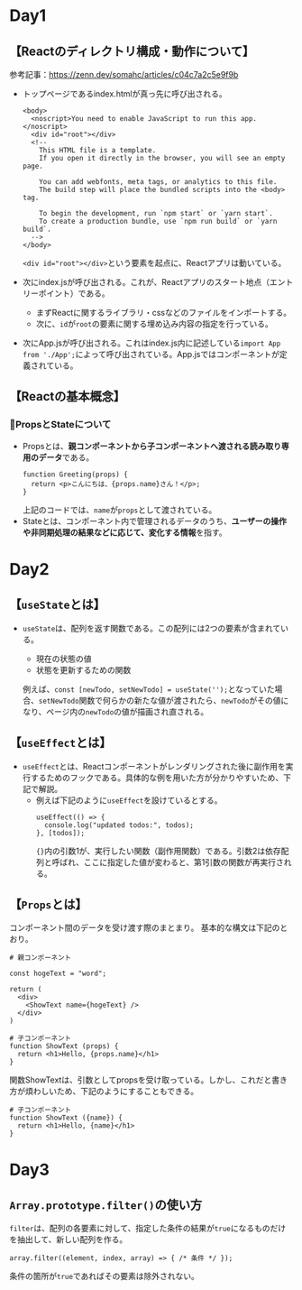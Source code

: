 # Day1

## 【Reactのディレクトリ構成・動作について】
参考記事：https://zenn.dev/somahc/articles/c04c7a2c5e9f9b

* トップページであるindex.htmlが真っ先に呼び出される。
  ```
  <body>
    <noscript>You need to enable JavaScript to run this app.</noscript>
    <div id="root"></div>
    <!--
      This HTML file is a template.
      If you open it directly in the browser, you will see an empty page.

      You can add webfonts, meta tags, or analytics to this file.
      The build step will place the bundled scripts into the <body> tag.

      To begin the development, run `npm start` or `yarn start`.
      To create a production bundle, use `npm run build` or `yarn build`.
    -->
  </body>
  ```
  `<div id="root"></div>`という要素を起点に、Reactアプリは動いている。

* 次にindex.jsが呼び出される。これが、Reactアプリのスタート地点（エントリーポイント）である。
  * まずReactに関するライブラリ・cssなどのファイルをインポートする。
  * 次に、`id`が`root`の要素に関する埋め込み内容の指定を行っている。

* 次にApp.jsが呼び出される。これはindex.js内に記述している`import App from './App';`によって呼び出されている。App.jsではコンポーネントが定義されている。

## 【Reactの基本概念】
### 🍠PropsとStateについて
* Propsとは、**親コンポーネントから子コンポーネントへ渡される読み取り専用のデータ**である。
  ```
  function Greeting(props) {
    return <p>こんにちは、{props.name}さん！</p>;
  }
  ```
  上記のコードでは、`name`が`props`として渡されている。
* Stateとは、コンポーネント内で管理されるデータのうち、**ユーザーの操作や非同期処理の結果などに応じて、変化する情報**を指す。

# Day2

## 【`useState`とは】
* `useState`は、配列を返す関数である。この配列には2つの要素が含まれている。
  * 現在の状態の値
  * 状態を更新するための関数

  例えば、`const [newTodo, setNewTodo] = useState('');`となっていた場合、`setNewTodo`関数で何らかの新たな値が渡されたら、`newTodo`がその値になり、ページ内の`newTodo`の値が描画され直される。

## 【`useEffect`とは】
* `useEffect`とは、Reactコンポーネントがレンダリングされた後に副作用を実行するためのフックである。具体的な例を用いた方が分かりやすいため、下記で解説。
  * 例えば下記のように`useEffect`を設けているとする。
    ```
    useEffect(() => {
      console.log("updated todos:", todos);
    }, [todos]);
    ```
    `{}`内の引数1が、実行したい関数（副作用関数）である。引数2は依存配列と呼ばれ、ここに指定した値が変わると、第1引数の関数が再実行される。

## 【`Props`とは】
コンポーネント間のデータを受け渡す際のまとまり。
基本的な構文は下記のとおり。
```
# 親コンポーネント

const hogeText = "word";

return (
  <div>
    <ShowText name={hogeText} />
  </div>
)
```

```
# 子コンポーネント
function ShowText (props) {
  return <h1>Hello, {props.name}</h1>
}
```

関数ShowTextは、引数としてpropsを受け取っている。しかし、これだと書き方が煩わしいため、下記のようにすることもできる。

```
# 子コンポーネント
function ShowText ({name}) {
  return <h1>Hello, {name}</h1>
}
```

# Day3

## `Array.prototype.filter()`の使い方
`filter`は、配列の各要素に対して、指定した条件の結果が`true`になるものだけを抽出して、新しい配列を作る。

```
array.filter((element, index, array) => { /* 条件 */ });
```

条件の箇所が`true`であればその要素は除外されない。